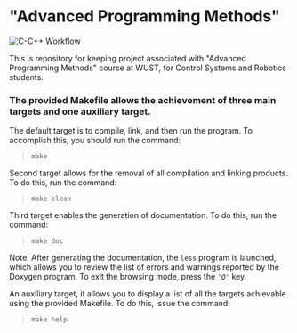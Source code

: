 # "Advanced Programming Methods"

![C-C++ Workflow](https://github.com/haoss12/zamp/actions/workflows/c-cpp.yml/badge.svg)

This is repository for keeping project associated with "Advanced Programming Methods" course at WUST, for Control Systems and Robotics students.

### The provided Makefile allows the achievement of three main targets and one auxiliary target.

The default target is to compile, link, and then run the program. To accomplish this, you should run the command:

> `make`

Second target allows for the removal of all compilation and linking products. To do this, run the command:

> `make clean`

Third target enables the generation of documentation. To do this, run the command:

> `make doc`

Note: After generating the documentation, the `less` program is launched, which allows you to review the list of errors and warnings reported by the Doxygen program. To exit the browsing mode, press the *`'Q'`* key.

An auxiliary target, it allows you to display a list of all the targets achievable using the provided Makefile. To do this, issue the command:

> `make help`